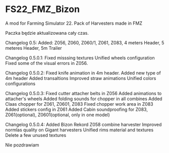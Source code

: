 # FS22_FMZ_Bizon
 A mod for Farming Simulator 22. Pack of Harvesters made in FMZ

Paczka będzie aktualizowana cały czas.

Changelog 0.5:
Added: Z056, Z060, Z060/1, Z061, Z083, 4 meters Header, 5 meteres Header, 5m Trailer

Changelog 0.5.0.1:
Fixed misssing textures
Unified wheels configuration
Fixed some of the visual errors in Z056.

Changelog 0.5.0.2:
Fixed knife animation in 4m header.
Added new type of 4m header
Added transaltions
Improved straw animations
Unified colors configurations

Changelog 0.5.0.3:
Fixed cutter attacher belts in Z056
Added animations to attacher's wheels
Added folding sounds for chopper in all combines
Added Claas chopper for Z061, Z0601, Z083
Fixed chopper work area in Z083
Added stickers config in Z061
Added Cabin soundproofing for Z083, Z061(optional), Z0601(optional, only in one model)

Changelog 0.5.0.4:
Added Bizon Rekord Z058 combine harvester
Improved normlas quality on Gigant harvesters
Unified rims material and textures
Delete a few unused textures

Nie pozdrawiam
